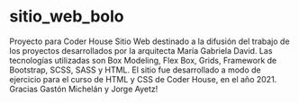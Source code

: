 # sitio_web_bolo
Proyecto para Coder House
Sitio Web destinado a la difusión del trabajo de los proyectos desarrollados por la arquitecta María Gabriela David.
Las tecnologías utilizadas son Box Modeling, Flex Box, Grids, Framework de Bootstrap, SCSS, SASS y HTML.
El sitio fue desarrollado a modo de ejercicio para el curso de HTML y CSS de Coder House, en el año 2021.
Gracias Gastón Michelán y Jorge Ayetz!
